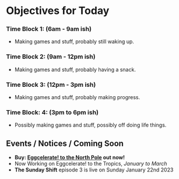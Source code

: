 # Objectives for Today

### Time Block 1: (6am - 9am ish)
- Making games and stuff, probably still waking up.

### Time Block 2: (9am - 12pm ish)
- Making games and stuff, probably having a snack.

### Time Block 3: (12pm - 3pm ish)
- Making games and stuff, probably making progress.

### Time Block: 4: (3pm to 6pm ish)
- Possibly making games and stuff, possibly off doing life things.

## Events / Notices / Coming Soon

- **Buy: [Eggcelerate! to the North Pole](https://store.steampowered.com/app/2216320/Eggcelerate_to_the_North_Pole/) out now!**
- Now Working on Eggcelerate! to the Tropics, _January to March_
- **The Sunday Shift** episode 3 is live on Sunday January 22nd 2023
